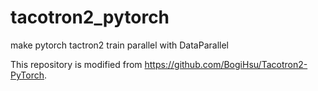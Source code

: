# tacotron2_pytorch
make pytorch tactron2 train parallel with DataParallel

This repository is modified from https://github.com/BogiHsu/Tacotron2-PyTorch.

